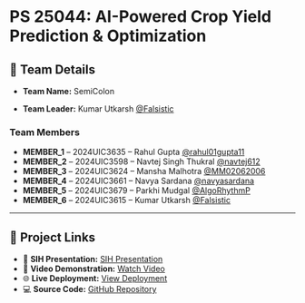 # PS 25044: AI-Powered Crop Yield Prediction & Optimization

## 👥 Team Details

- **Team Name:** SemiColon  

- **Team Leader:** Kumar Utkarsh [@Falsistic](https://github.com/Falsistic)

### Team Members
  
- **MEMBER_1** – 2024UIC3635 – Rahul Gupta [@rahul01gupta11](https://github.com/rahul01gupta11) 
- **MEMBER_2** – 2024UIC3598 – Navtej Singh Thukral [@navtej612](https://github.com/navtej612)
- **MEMBER_3** – 2024UIC3624 – Mansha Malhotra [@MM02062006](https://github.com/MM02062006)
- **MEMBER_4** – 2024UIC3661 – Navya Sardana [@navyasardana](https://github.com/navyasardana)
- **MEMBER_5** – 2024UIC3679 – Parkhi Mudgal [@AlgoRhythmP](https://github.com/AlgoRhythmP) 
- **MEMBER_6** – 2024UIC3615 – Kumar Utkarsh [@Falsistic](https://github.com/Falsistic) 

---

## 🔗 Project Links

- 📑 **SIH Presentation:** [SIH Presentation](https://github.com/Falsistic/SIH-25_AgriHelp/blob/main/files/PPT_SemiColon.pdf)  
- 🎥 **Video Demonstration:** [Watch Video](https://www.youtube.com/watch?v=lHu7tlLozB0)  
- 🌐 **Live Deployment:** [View Deployment](https://sih-25-c113.vercel.app/)  
- 💻 **Source Code:** [GitHub Repository](https://github.com/Falsistic/SIH-25_AgriHelp/tree/main/code)
